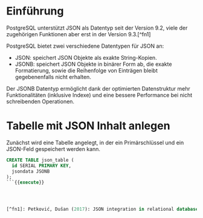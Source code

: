 # Einführung
PostgreSQL unterstützt JSON als Datentyp seit der Version 9.2, viele der zugehörigen Funktionen aber erst in der Version 9.3.[^fn1]

PostgreSQL bietet zwei verschiedene Datentypen für JSON an:
- JSON: speichert JSON Objekte als exakte String-Kopien.
- JSONB: speichert JSON Objekte in binärer Form ab, die exakte Formatierung, sowie die Reihenfolge von Einträgen bleibt gegebenenfalls nicht erhalten.

Der JSONB Datentyp ermöglicht dank der optimierten Datenstruktur mehr Funktionalitäten (inklusive Indexe) und eine bessere Performance bei nicht schreibenden Operationen.

# Tabelle mit JSON Inhalt anlegen
Zunächst wird eine Tabelle angelegt, in der ein Primärschlüssel und ein JSON-Feld gespeichert werden kann.

```sql
CREATE TABLE json_table (
  id SERIAL PRIMARY KEY,
  jsondata JSONB
);
```{{execute}}




[^fn1]: Petković, Dušan (2017): JSON integration in relational database systems. In Int J Comput Appl 168 (5), p. 17.